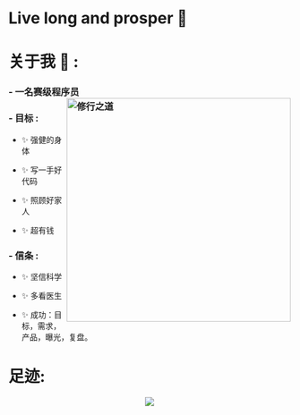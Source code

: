 # Live long and prosper 🖖 

# 关于我 💬 : 

### - 一名赛级程序员 <img src="https://pic1.zhimg.com/80/v2-317d4ed80993736c849c9105ffef751d_720w.webp?source=d16d100b"  alt="修行之道" align="right" width="400" height="400">



### - 目标 :
- ✨ 强健的身体

- ✨ 写一手好代码

- ✨ 照顾好家人

- ✨ 超有钱

### - 信条 : 
- ✨ 坚信科学
  
- ✨ 多看医生 

- ✨ 成功：目标，需求，产品，曝光，复盘。

# 足迹:

<p align="center" >  
<img src="https://github-readme-stats.vercel.app/api?username=coderbullbull&show_icons=true&theme=solarized_light">
</p>
